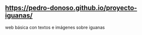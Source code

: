 ## https://pedro-donoso.github.io/proyecto-iguanas/

web básica con textos e imágenes sobre iguanas
